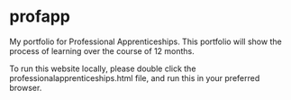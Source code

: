 # profapp
My portfolio for Professional Apprenticeships. This portfolio will show the process of learning over the course of 12 months.

To run this website locally, please double click the professionalapprenticeships.html file, and run this in your preferred browser.
